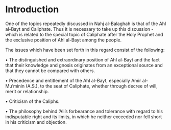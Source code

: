 Introduction
============

One of the topics repeatedly discussed in Nahj al-Balaghah is that of
the Ahl al-Bayt and Caliphate. Thus it is necessary to take up this
discussion - which is related to the special topic of Caliphate after
the Holy Prophet and the exclusive position of Ahl al-Bayt among the
people.

The issues which have been set forth in this regard consist of the
following:

• The distinguished and extraordinary position of Ahl al-Bayt and the
fact that their knowledge and gnosis originates from an exceptional
source and that they cannot be compared with others.

• Precedence and entitlement of the Ahl al-Bayt, especially Amir
al-Mu’minin (A.S.), to the seat of Caliphate, whether through decree of
will, merit or relationship.

• Criticism of the Caliphs.

• The philosophy behind ‘Ali’s forbearance and tolerance with regard to
his indisputable right and its limits, in which he neither exceeded nor
fell short in his criticism and objection.


